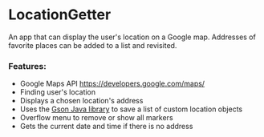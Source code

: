 # LocationGetter
An app that can display the user's location on a Google map. Addresses of favorite places can be added to a list and revisited.

<h3>Features:</h3>
<ul>
  <li>Google Maps API <a href="https://developers.google.com/maps/">https://developers.google.com/maps/</a></li>
  <li>Finding user's location</li>
  <li>Displays a chosen location's address</li>
  <li>Uses the <a href="https://github.com/google/gson">Gson Java library</a> to save a list of custom location objects</li>
  <li>Overflow menu to remove or show all markers</li>
  <li>Gets the current date and time if there is no address</li>
</ul>
